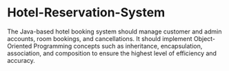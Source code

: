 # Hotel-Reservation-System
The Java-based hotel booking system should manage customer and admin accounts, room bookings, and cancellations. It should implement Object-Oriented Programming concepts such as inheritance, encapsulation, association, and composition to ensure the highest level of efficiency and accuracy.
